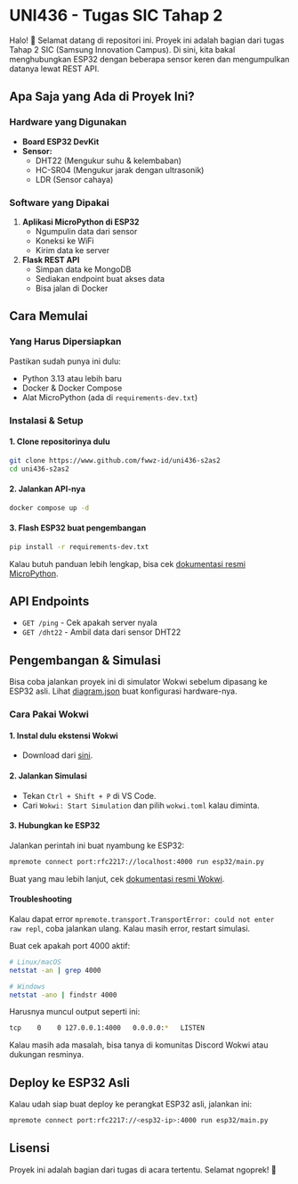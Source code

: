 # UNI436 - Tugas SIC Tahap 2

Halo! 👋 Selamat datang di repositori ini. Proyek ini adalah bagian dari tugas Tahap 2 SIC (Samsung Innovation Campus). Di sini, kita bakal menghubungkan ESP32 dengan beberapa sensor keren dan mengumpulkan datanya lewat REST API.

## Apa Saja yang Ada di Proyek Ini?

### Hardware yang Digunakan

- **Board ESP32 DevKit**
- **Sensor:**
  - DHT22 (Mengukur suhu & kelembaban)
  - HC-SR04 (Mengukur jarak dengan ultrasonik)
  - LDR (Sensor cahaya)

### Software yang Dipakai

1. **Aplikasi MicroPython di ESP32**
   - Ngumpulin data dari sensor
   - Koneksi ke WiFi
   - Kirim data ke server
2. **Flask REST API**
   - Simpan data ke MongoDB
   - Sediakan endpoint buat akses data
   - Bisa jalan di Docker

## Cara Memulai

### Yang Harus Dipersiapkan

Pastikan sudah punya ini dulu:

- Python 3.13 atau lebih baru
- Docker & Docker Compose
- Alat MicroPython (ada di `requirements-dev.txt`)

### Instalasi & Setup

#### 1. Clone repositorinya dulu

```sh
git clone https://www.github.com/fwwz-id/uni436-s2as2
cd uni436-s2as2
```

#### 2. Jalankan API-nya

```sh
docker compose up -d
```

#### 3. Flash ESP32 buat pengembangan

```sh
pip install -r requirements-dev.txt
```

Kalau butuh panduan lebih lengkap, bisa cek [dokumentasi resmi MicroPython](https://micropython.org/download/ESP32_GENERIC/).

## API Endpoints

- `GET /ping` - Cek apakah server nyala
- `GET /dht22` - Ambil data dari sensor DHT22

## Pengembangan & Simulasi

Bisa coba jalankan proyek ini di simulator Wokwi sebelum dipasang ke ESP32 asli. Lihat [diagram.json](diagram.json) buat konfigurasi hardware-nya.

### Cara Pakai Wokwi

#### 1. Instal dulu ekstensi Wokwi
- Download dari [sini](https://marketplace.visualstudio.com/items?itemName=Wokwi.wokwi-vscode).

#### 2. Jalankan Simulasi
- Tekan `Ctrl + Shift + P` di VS Code.
- Cari `Wokwi: Start Simulation` dan pilih `wokwi.toml` kalau diminta.

#### 3. Hubungkan ke ESP32

Jalankan perintah ini buat nyambung ke ESP32:

```sh
mpremote connect port:rfc2217://localhost:4000 run esp32/main.py
```

Buat yang mau lebih lanjut, cek [dokumentasi resmi Wokwi](https://github.com/wokwi/wokwi-vscode-micropython/blob/main/README.md).

#### Troubleshooting

Kalau dapat error `mpremote.transport.TransportError: could not enter raw repl`, coba jalankan ulang. Kalau masih error, restart simulasi.

Buat cek apakah port 4000 aktif:

```sh
# Linux/macOS
netstat -an | grep 4000  

# Windows
netstat -ano | findstr 4000  
```

Harusnya muncul output seperti ini:

```sh
tcp    0    0 127.0.0.1:4000   0.0.0.0:*   LISTEN
```

Kalau masih ada masalah, bisa tanya di komunitas Discord Wokwi atau dukungan resminya.

## Deploy ke ESP32 Asli

Kalau udah siap buat deploy ke perangkat ESP32 asli, jalankan ini:

```sh
mpremote connect port:rfc2217://<esp32-ip>:4000 run esp32/main.py
```

## Lisensi

Proyek ini adalah bagian dari tugas di acara tertentu. Selamat ngoprek! 🚀

